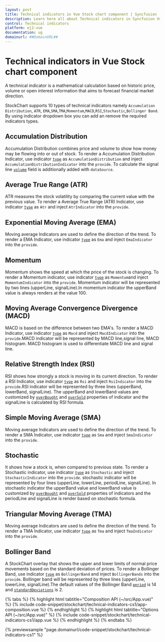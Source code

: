 ```yaml
---
layout: post
title: Technical indicators in Vue Stock chart component | Syncfusion
description: Learn here all about Technical indicators in Syncfusion Vue Stock chart component of Syncfusion Essential JS 2 and more.
control: Technical indicators 
platform: ej2-vue
documentation: ug
domainurl: ##DomainURL##
---
```

<!-- markdownlint-disable MD036 -->

# Technical indicators in Vue Stock chart component

A technical indicator is a mathematical calculation based on historic price, volume or open interest information that aims to forecast financial market direction.

StockChart supports 10 types of technical indicators namely `Accumulation Distribution`, `ATR`, `EMA`,`SMA`,`TMA`,`Momentum`,`MACD`,`RSI`,`Stochastic`,`Bollinger Band`. By using indicator dropdown box you can add an remove the required indicators types.

## Accumulation Distribution

Accumulation Distribution combines price and volume to show how money may be flowing into or out of stock.
To render a Accumulation Distribution Indicator, use indicator [`type`](https://ej2.syncfusion.com/vue/documentation/api/stock-chart/stockChartIndicatorModel/#type) as `AccumulationDistribution` and inject `AccumulationDistributionIndicator` into the `provide`. To calculate the signal line [`volume`](https://ej2.syncfusion.com/vue/documentation/api/stock-chart/stockChartIndicatorModel/#volume) field is additionally added with `dataSource`.

## Average True Range (ATR)

ATR measures the stock volatility by comparing the current value with the previous value. To render a Average True Range (ATR) Indicator, use indicator [`type`](https://ej2.syncfusion.com/vue/documentation/api/stock-chart/stockChartIndicatorModel/#type) as `Atr` and inject `AtrIndicator` into the `provide`.

## Exponential Moving Average (EMA)

Moving average Indicators are used to define the direction of the trend. To render a EMA Indicator,
use indicator [`type`](https://ej2.syncfusion.com/vue/documentation/api/stock-chart/stockChartIndicatorModel/#type) as `Ema` and inject `EmaIndicator` into the `provide`.

## Momentum

Momentum shows the speed at which the price of the stock is changing. To render a Momentum indicator, use indicator [`type`](https://ej2.syncfusion.com/vue/documentation/api/stock-chart/stockChartIndicatorModel/#type) as `Momentum`and inject `MomentumIndicator` into the `provide`. Momentum indicator will be represented by two lines (upperLine,
signalLine).In momentum indicator the upperBand value is always renders at the value 100.

## Moving Average Convergence Divergence (MACD)

MACD is based on the difference between two EMA's. To render a MACD Indicator, use indicator [`type`](https://ej2.syncfusion.com/vue/documentation/api/stock-chart/stockChartIndicatorModel/#type) as `Macd` and inject `MacdIndicator` into the `provide`.MACD indicator will be represented by MACD line,signal line, MACD histogram. MACD histogram is used to differentiate MACD line and signal line.

## Relative Strength Index (RSI)

RSI shows how strongly a stock is moving in its current direction. To render a RSI Indicator, use indicator [`type`](https://ej2.syncfusion.com/vue/documentation/api/stock-chart/stockChartIndicatorModel/#type) as `Rsi` and inject `RsiIndicator` into the `provide`.RSI indicator will be represented by three lines (upperBand, lowerBand, signalLine). The upperBand and lowerBand values are customized by [`overBought`](https://ej2.syncfusion.com/vue/documentation/api/stock-chart/stockChartIndicatorModel/#overBought) and [`overSold`](https://ej2.syncfusion.com/vue/documentation/api/stock-chart/stockChartIndicatorModel/#type) properties of indicator and the signalLine is calculated by RSI formula.

## Simple Moving Average (SMA)

Moving average Indicators are used to define the direction of the trend. To render a SMA Indicator, use indicator [`type`](https://ej2.syncfusion.com/vue/documentation/api/stock-chart/stockChartIndicatorModel/#type) as `Sma` and inject `SmaIndicator` into the `provide`.

## Stochastic

It shows how a stock is, when compared to previous state. To render a Stochastic indicator, use indicator [`type`](https://ej2.syncfusion.com/vue/documentation/api/stock-chart/stockChartIndicatorModel/#type) as `Stochastic` and inject `StochasticIndicator` into the `provide`. stochastic indicator will be represented by four lines (upperLine, lowerLine, periodLine, signalLine). In stochastic indicator the upperBand value and lowerBand value is customized by [`overBought`](https://ej2.syncfusion.com/vue/documentation/api/stock-chart/stockChartIndicatorModel/#overBought) and [`overSold`](https://ej2.syncfusion.com/vue/documentation/api/stock-chart/stockChartIndicatorModel/#overSold) properties of indicators and the periodLine and signalLine is render based on stochastic formula.

## Triangular Moving Average (TMA)

Moving average Indicators are used to define the direction of the trend. To render a TMA Indicator, use indicator [`type`](https://ej2.syncfusion.com/vue/documentation/api/stock-chart/stockChartIndicatorModel/#type) as `Tma` and inject `TmaIndicator` into the `provide`.

## Bollinger Band

A StockChart overlay that shows the upper and lower limits of normal price movements based on the standard deviation of prices. To render a Bollinger Band, use indicator [`type`](https://ej2.syncfusion.com/vue/documentation/api/stock-chart/stockChartIndicatorModel/#type) as `BollingerBand` and inject `BollingerBands` into the `provide`.
Bollinger band will be represented by three lines (upperLine, lowerLine, signalLine).The default values of the Bollinger Band [`period`](https://ej2.syncfusion.com/vue/documentation/api/stock-chart/stockChartIndicatorModel/#period) is 14 and [`standardDeviations`](https://ej2.syncfusion.com/vue/documentation/api/stock-chart/stockChartIndicatorModel/#standardDeviations) is 2.

{% tabs %}
{% highlight html tabtitle="Composition API (~/src/App.vue)" %}
{% include code-snippet/stockchart/technical-indicators-cs1/app-composition.vue %}
{% endhighlight %}
{% highlight html tabtitle="Options API (~/src/App.vue)" %}
{% include code-snippet/stockchart/technical-indicators-cs1/app.vue %}
{% endhighlight %}
{% endtabs %}
        
{% previewsample "page.domainurl/code-snippet/stockchart/technical-indicators-cs1" %}